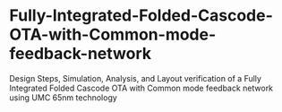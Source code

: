 # Fully-Integrated-Folded-Cascode-OTA-with-Common-mode-feedback-network
Design Steps, Simulation, Analysis, and Layout  verification of a Fully Integrated Folded Cascode  OTA with Common mode feedback network using  UMC 65nm technology
